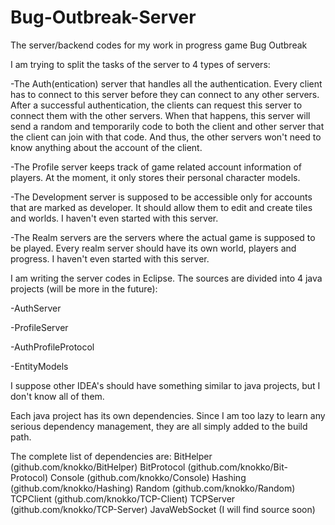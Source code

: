 # Bug-Outbreak-Server
The server/backend codes for my work in progress game Bug Outbreak

I am trying to split the tasks of the server to 4 types of servers:

-The Auth(entication) server that handles all the authentication. 
Every client has to connect to this server before they can connect to any other servers. 
After a successful authentication, the clients can request this server to connect them with the other servers.
When that happens, this server will send a random and temporarily code to both the client and other server that the client can join with that code.
And thus, the other servers won't need to know anything about the account of the client.

-The Profile server keeps track of game related account information of players. 
At the moment, it only stores their personal character models.

-The Development server is supposed to be accessible only for accounts that are marked as developer. 
It should allow them to edit and create tiles and worlds.
I haven't even started with this server.

-The Realm servers are the servers where the actual game is supposed to be played. 
Every realm server should have its own world, players and progress.
I haven't even started with this server.

I am writing the server codes in Eclipse. The sources are divided into 4 java projects (will be more in the future):

-AuthServer

-ProfileServer

-AuthProfileProtocol

-EntityModels

I suppose other IDEA's should have something similar to java projects, but I don't know all of them.

Each java project has its own dependencies. 
Since I am too lazy to learn any serious dependency management, they are all simply added to the build path.

The complete list of dependencies are:
BitHelper (github.com/knokko/BitHelper)
BitProtocol (github.com/knokko/Bit-Protocol)
Console (github.com/knokko/Console)
Hashing (github.com/knokko/Hashing)
Random (github.com/knokko/Random)
TCPClient (github.com/knokko/TCP-Client)
TCPServer (github.com/knokko/TCP-Server)
JavaWebSocket (I will find source soon)
